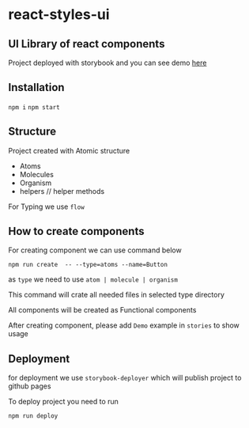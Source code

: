 # react-styles-ui

## UI Library of react components

Project deployed with storybook and you can see demo
[here](https://hovakimyan.github.io/react-ui/)

## Installation

`npm i`
`npm start`

## Structure

Project created with Atomic structure
- Atoms
- Molecules
- Organism
- helpers // helper methods

For Typing we use `flow`

## How to create components

For creating component we can use command below

`npm run create  -- --type=atoms --name=Button`

as `type` we need to use `atom | molecule | organism`

This command will crate all needed files in selected type directory

All components will be created as Functional components

After creating component, please add `Demo` example in `stories` to show usage

## Deployment

for deployment we use `storybook-deployer` which will publish project to github pages

To deploy project you need to run

`npm run deploy`
